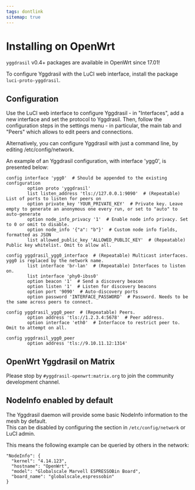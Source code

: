 ```yaml
---
tags: dontlink
sitemap: true
---
```


# Installing on OpenWrt

`yggdrasil` v0.4+ packages are available in OpenWrt since 17.01!

To configure Yggdrasil with the LuCI web interface, install the package `luci-proto-yggdrasil`.

## Configuration

Use the LuCI web interface to configure Yggdrasil - in "Interfaces", add a new interface and set the protocol to Yggdrasil. Then, follow the configuration steps in the settings menu - in particular, the main tab and "Peers" which allows to edit peers and connections.

Alternatively, you can configure Yggdrasil with just a command line, by editing /etc/config/network.

An example of an Yggdrasil configuration, with interface 'ygg0', is presented below:
```
config interface 'ygg0'  # Should be appended to the existing configuration
		option proto 'yggdrasil'
		list listen_address 'tls://127.0.0.1:9090'  # (Repeatable) List of ports to listen for peers on
		option private_key 'YOUR_PRIVATE_KEY'  # Private key. Leave empty to generate an anonymous one every run, or set to "auto" to auto-generate
		option node_info_privacy '1'  # Enable node info privacy. Set to 0 or omit to disable.
		option node_info '{"a": "b"}'  # Custom node info fields, formatted as JSON
		list allowed_public_key 'ALLOWED_PUBLIC_KEY'  # (Repeatable) Public key whitelist. Omit to allow all.

config yggdrasil_ygg0_interface  # (Repeatable) Multicast interfaces. ygg0 is replaced by the network name.
		list interface 'br-lan'  # (Repeatable) Interfaces to listen on.
		list interface 'phy0-ibss0'
		option beacon '1'  # Send a discovery beacon
		option listen '1'  # Listen for discovery beacons
		option port '9090'  # Auto-discovery ports
		option password 'INTERFACE_PASSWORD'  # Password. Needs to be the same across peers to connect.

config yggdrasil_ygg0_peer  # (Repeatable) Peers.
		option address 'tls://1.2.3.4:5678'  # Peer address.
		option interface 'eth0'  # Interfacce to restrict peer to. Omit to attempt on all.

config yggdrasil_ygg0_peer
		option address 'tls://9.10.11.12:1314'
```

## OpenWrt Yggdrasil on Matrix

Please stop by `#yggdrasil-openwrt:matrix.org` to join the community development channel.


## NodeInfo enabled by default

The Yggdrasil daemon will provide some basic NodeInfo information to the mesh by default.  
This can be disabled by configuring the section in `/etc/config/network` or LuCI admin.  

This means the following example can be queried by others in the network:

```
"NodeInfo": {
  "kernel": "4.14.123",
  "hostname": "OpenWrt",
  "model": "Globalscale Marvell ESPRESSOBin Board",
  "board_name": "globalscale,espressobin"
}
```
